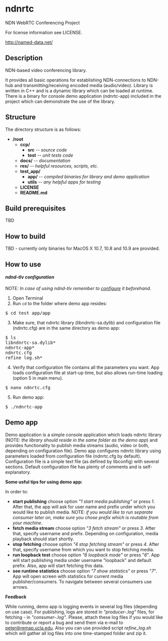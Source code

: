 ndnrtc
======

NDN WebRTC Conferencing Project

For license information see LICENSE.

http://named-data.net/

Description
----

NDN-based video conferencing library.

It provides all basic operations for establishing NDN-connections to NDN-hub and transmitting/receiving encoded media (audio/video).
Library is written in C++ and is a dynamic library which can be loaded at runtime. There is a binary for console demo application (ndnrtc-app) included in the project which can demonstrate the use of the library.

Structure
----

The directory structure is as follows:

* **/root**
    * **ccp/**
        * **src** *-- source code*
        * **test** *-- unit tests code*
    * **docs/** *-- documentation*
    * **res/** *-- helpful resources, scripts, etc.* 
    * **test_app/**
        * **app/** *-- compiled binaries for library and demo application*
        * **utils** *-- any helpful apps for testing*
    * **LICENSE**
    * **README.md**

Build prerequisites
----
TBD

How to build
----
TBD - currently only binaries for MacOS X 10.7, 10.8 and 10.9 are provided.

How to use
----
#### *ndnd-tlv configuration*
NOTE: *In case of using ndnd-tlv remember to [configure](http://redmine.named-data.net/projects/ndnd-tlv/wiki/Configuring_ndnd-tlv) it beforehand.*


1. Open Terminal
2. Run `cd` to the folder where demo app resides:
<pre>
$ cd test_app/app
</pre>
3. Make sure, that ndnrtc library (libndnrtc-sa.dylib) and configuration file (ndnrtc.cfg) are in the same directory as demo app:
<pre>
$ ls
libndnrtc-sa.dylib*
ndnrtc-app*		
ndnrtc.cfg		
refine_log.sh*
</pre>
4. Verify that configuration file contains all the parameters you want. App loads configuration file at start-up time, but also allows run-time loading (option 5 in main menu). 
<pre>
$ nano ndnrtc.cfg
</pre>
5. Run demo app:
<pre>
$ ./ndnrtc-app
</pre>

Demo app
----
Demo application is a simple console application which loads ndnrtc library (NOTE: *the library should reside in the same folder as the demo app*) and provides functionality to publish media streams (audio, video or both, depending on configuration file). Demo app configures ndnrtc library using parameters loaded from configuration file (ndnrtc.cfg by default). Configuration file is a simple text file (as defined by libconfig) with several sections. Default configuration file has plenty of comments and is self-explanatory.

**Some usful tips for using demo app:**

In order to:
* **start publishing** choose option *"1 start media publishing"* or press *1*. After that, the app will ask for user name and prefix under which you would like to publish media. NOTE: *if you would like to run separate consumer later on, make sure you chose prefix which is routable from your machine*.
* **fetch media stream** choose option *"3 fetch stream"* or press *3*. After that, specify username and prefix. Depending on configuration, media playback should start shortly.
* **stop fetching** choose option *"4 stop fetching stream"* or press *4*. After that, specify username from which you want to stop fetching media.
* **run loopback test** choose option *"6 loopback mode"* or press "*6*". App will start publishing media under username "loopback" and default prefix. Also, app will start fetching this data.
* **see runtime statistics** choose option *"7 show statistics"* or press "*7*". App will open screen with statistics for current media publisher/consumers. To navigate between several consumers use arrows.

**Feedback**

While running, demo app is logging events in several log files (depending on use case). For publishing, logs are stored in *"producer-<username>.log"* files, for fetching - in *"consumer-<username>.log"*. Please, attach these log files if you would like to contribute or report a bug and send them via e-mail to <peter@remap.ucla.edu>. Also you can use provided script *refine_log.sh* which will gather all log files into one time-stamped folder and zip it.
